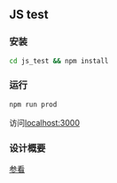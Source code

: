 ## JS test
### 安装
```sh
cd js_test && npm install
```

### 运行
```sh
npm run prod
```

访问[localhost:3000](http://localhost:3000)

### 设计概要
[参看](design)